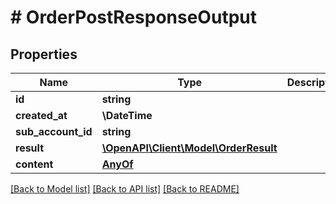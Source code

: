 # # OrderPostResponseOutput

## Properties

Name | Type | Description | Notes
------------ | ------------- | ------------- | -------------
**id** | **string** |  |
**created_at** | **\DateTime** |  |
**sub_account_id** | **string** |  |
**result** | [**\OpenAPI\Client\Model\OrderResult**](OrderResult.md) |  |
**content** | [**AnyOf**](AnyOf.md) |  |

[[Back to Model list]](../../README.md#models) [[Back to API list]](../../README.md#endpoints) [[Back to README]](../../README.md)
